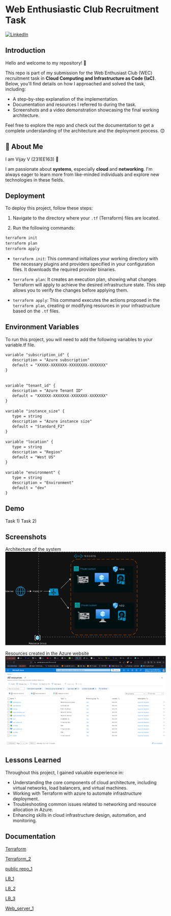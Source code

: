 # Web Enthusiastic Club Recruitment Task

[![LinkedIn](https://img.shields.io/badge/linkedin-0A66C2?style=for-the-badge&logo=linkedin&logoColor=white)](https://www.linkedin.com/in/vijay-v-0889a1280/)

## Introduction

Hello and welcome to my repository! 👋

This repo is part of my submission for the Web Enthusiast Club (WEC) recruitment task in **Cloud Computing and Infrastructure as Code (IaC)**. Below, you'll find details on how I approached and solved the task, including:

- A step-by-step explanation of the implementation.
- Documentation and resources I referred to during the task.
- Screenshots and a video demonstration showcasing the final working architecture.

Feel free to explore the repo and check out the documentation to get a complete understanding of the architecture and the deployment process. 😊
## 🚀 About Me

I am Vijay V (231EE163) 👋

I am passionate about **systems**, especially **cloud** and **networking**. I'm always eager to learn more from like-minded individuals and explore new technologies in these fields.
## Deployment

To deploy this project, follow these steps:

1. Navigate to the directory where your `.tf` (Terraform) files are located.

2. Run the following commands:

```bash
terraform init
terraform plan
terraform apply
```

- `terraform init`: This command initializes your working directory with the necessary plugins and providers specified in your configuration files. It downloads the required provider binaries.

- `terraform plan`: It creates an execution plan, showing what changes Terraform will apply to achieve the desired infrastructure state. This step allows you to verify the changes before applying them.

- `terraform apply`: This command executes the actions proposed in the `terraform plan`, creating or modifying resources in your infrastructure based on the `.tf` files.


## Environment Variables

To run this project, you will need to add the following variables to your variable.tf file.

```
variable "subscription_id" {
   description = "Azure subscription"
   default = "XXXXX-XXXXXXX-XXXXXXXX-XXXXXXX"
}


variable "tenant_id" {
   description = "Azure Tenant ID"
   default = "XXXXXX-XXXXXXX-XXXXXXX-XXXXXXX"
}

variable "instance_size" {
   type = string
   description = "Azure instance size"
   default = "Standard_F2"
}

variable "location" {
   type = string
   description = "Region"
   default = "West US"
}

variable "environment" {
   type = string
   description = "Environment"
   default = "dev"
}
```



## Demo

Task 1)
Task 2)


## Screenshots
Architecture of the system
![image](./arch.png)

Resources created in the Azure website
![image](./All_resources.png)





## Lessons Learned

Throughout this project, I gained valuable experience in:

- Understanding the core components of cloud architecture, including virtual networks, load balancers, and virtual machines.
- Working with Terraform with azure to automate infrastructure deployment.
- Troubleshooting common issues related to networking and resource allocation in Azure.
- Enhancing skills in cloud infrastructure design, automation, and monitoring.

## Documentation

[Terraform](https://registry.terraform.io/providers/hashicorp/azurerm/latest/docs)

[Terraform_2](https://developer.hashicorp.com/terraform/language)

[public repo_1](https://github.com/hashicorp/terraform-provider-azurerm/tree/main/examples/virtual-machines/virtual_machine/2-vms-loadbalancer-lbrules)

[LB_1](https://www.youtube.com/watch?v=SpSJZmaGvFk&ab_channel=AlanRodrigues)

[LB_2](https://k21academy.com/microsoft-azure/architect/azure-load-balancer-step-by-step/)

[LB_3](https://terraformguru.com/terraform-real-world-on-azure-cloud/14-Azure-Standard-LoadBalancer-Basic/)

[Web_server_1](https://www.faizanbashir.me/building-an-nginx-webserver-on-azure-using-terraform)






